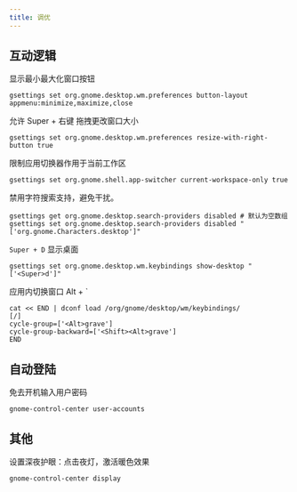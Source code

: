 ```yaml
---
title: 调优
---
```


## 互动逻辑

显示最小最大化窗口按钮

    gsettings set org.gnome.desktop.wm.preferences button-layout appmenu:minimize,maximize,close

允许 Super + 右键 拖拽更改窗口大小

    gsettings set org.gnome.desktop.wm.preferences resize-with-right-button true

限制应用切换器作用于当前工作区

    gsettings set org.gnome.shell.app-switcher current-workspace-only true

禁用字符搜索支持，避免干扰。

    gsettings get org.gnome.desktop.search-providers disabled # 默认为空数组
    gsettings set org.gnome.desktop.search-providers disabled "['org.gnome.Characters.desktop']"

`Super + D` 显示桌面

    gsettings set org.gnome.desktop.wm.keybindings show-desktop "['<Super>d']"

应用内切换窗口 Alt + \`

```shell
cat << END | dconf load /org/gnome/desktop/wm/keybindings/
[/]
cycle-group=['<Alt>grave']
cycle-group-backward=['<Shift><Alt>grave']
END
```

## 自动登陆

免去开机输入用户密码

    gnome-control-center user-accounts

## 其他

设置深夜护眼：点击夜灯，激活暖色效果

    gnome-control-center display
